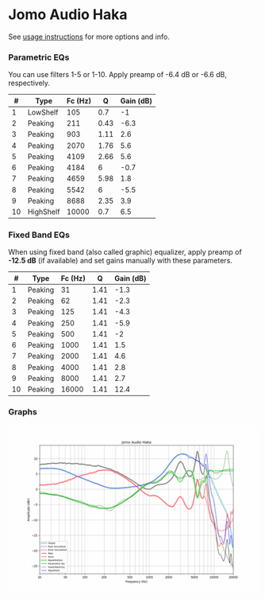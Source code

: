 # Jomo Audio Haka
See [usage instructions](https://github.com/jaakkopasanen/AutoEq#usage) for more options and info.

### Parametric EQs
You can use filters 1-5 or 1-10. Apply preamp of -6.4 dB or -6.6 dB, respectively.

|   # | Type      |   Fc (Hz) |    Q |   Gain (dB) |
|-----|-----------|-----------|------|-------------|
|   1 | LowShelf  |       105 | 0.7  |        -1   |
|   2 | Peaking   |       211 | 0.43 |        -6.3 |
|   3 | Peaking   |       903 | 1.11 |         2.6 |
|   4 | Peaking   |      2070 | 1.76 |         5.6 |
|   5 | Peaking   |      4109 | 2.66 |         5.6 |
|   6 | Peaking   |      4184 | 6    |        -0.7 |
|   7 | Peaking   |      4659 | 5.98 |         1.8 |
|   8 | Peaking   |      5542 | 6    |        -5.5 |
|   9 | Peaking   |      8688 | 2.35 |         3.9 |
|  10 | HighShelf |     10000 | 0.7  |         6.5 |

### Fixed Band EQs
When using fixed band (also called graphic) equalizer, apply preamp of **-12.5 dB** (if available) and set gains manually with these parameters.

|   # | Type    |   Fc (Hz) |    Q |   Gain (dB) |
|-----|---------|-----------|------|-------------|
|   1 | Peaking |        31 | 1.41 |        -1.3 |
|   2 | Peaking |        62 | 1.41 |        -2.3 |
|   3 | Peaking |       125 | 1.41 |        -4.3 |
|   4 | Peaking |       250 | 1.41 |        -5.9 |
|   5 | Peaking |       500 | 1.41 |        -2   |
|   6 | Peaking |      1000 | 1.41 |         1.5 |
|   7 | Peaking |      2000 | 1.41 |         4.6 |
|   8 | Peaking |      4000 | 1.41 |         2.8 |
|   9 | Peaking |      8000 | 1.41 |         2.7 |
|  10 | Peaking |     16000 | 1.41 |        12.4 |

### Graphs
![](./Jomo%20Audio%20Haka.png)
